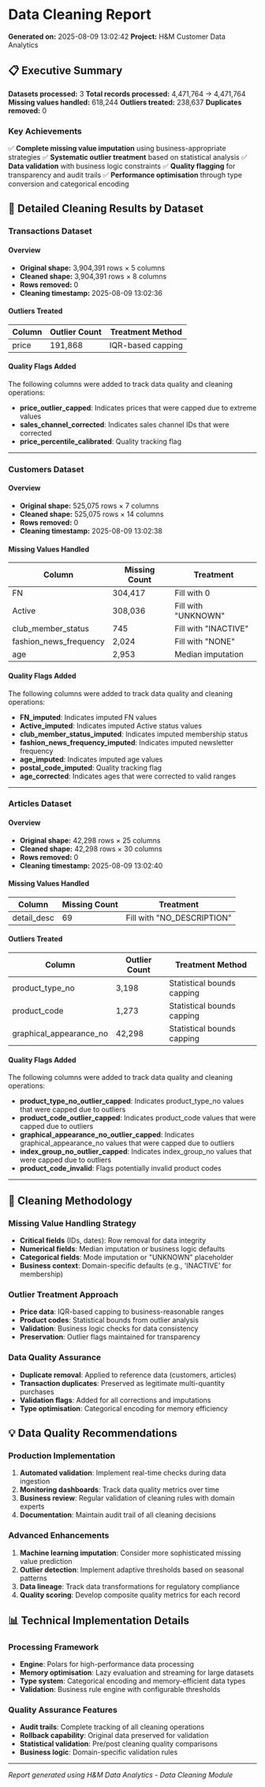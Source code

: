 # Data Cleaning Report

**Generated on:** 2025-08-09 13:02:42
**Project:** H&M Customer Data Analytics

## 📋 Executive Summary

**Datasets processed:** 3
**Total records processed:** 4,471,764 → 4,471,764
**Missing values handled:** 618,244
**Outliers treated:** 238,637
**Duplicates removed:** 0

### Key Achievements
✅ **Complete missing value imputation** using business-appropriate strategies
✅ **Systematic outlier treatment** based on statistical analysis
✅ **Data validation** with business logic constraints
✅ **Quality flagging** for transparency and audit trails
✅ **Performance optimisation** through type conversion and categorical encoding

## 🧹 Detailed Cleaning Results by Dataset

### Transactions Dataset

#### Overview
- **Original shape:** 3,904,391 rows × 5 columns
- **Cleaned shape:** 3,904,391 rows × 8 columns
- **Rows removed:** 0
- **Cleaning timestamp:** 2025-08-09 13:02:36

#### Outliers Treated
| Column | Outlier Count | Treatment Method |
| ------ | ------------- | ---------------- |
| price | 191,868 | IQR-based capping |

#### Quality Flags Added
The following columns were added to track data quality and cleaning operations:

- **price_outlier_capped**: Indicates prices that were capped due to extreme values
- **sales_channel_corrected**: Indicates sales channel IDs that were corrected
- **price_percentile_calibrated**: Quality tracking flag

---

### Customers Dataset

#### Overview
- **Original shape:** 525,075 rows × 7 columns
- **Cleaned shape:** 525,075 rows × 14 columns
- **Rows removed:** 0
- **Cleaning timestamp:** 2025-08-09 13:02:38

#### Missing Values Handled
| Column | Missing Count | Treatment |
| ------ | ------------- | --------- |
| FN | 304,417 | Fill with 0 |
| Active | 308,036 | Fill with "UNKNOWN" |
| club_member_status | 745 | Fill with "INACTIVE" |
| fashion_news_frequency | 2,024 | Fill with "NONE" |
| age | 2,953 | Median imputation |

#### Quality Flags Added
The following columns were added to track data quality and cleaning operations:

- **FN_imputed**: Indicates imputed FN values
- **Active_imputed**: Indicates imputed Active status values
- **club_member_status_imputed**: Indicates imputed membership status
- **fashion_news_frequency_imputed**: Indicates imputed newsletter frequency
- **age_imputed**: Indicates imputed age values
- **postal_code_imputed**: Quality tracking flag
- **age_corrected**: Indicates ages that were corrected to valid ranges

---

### Articles Dataset

#### Overview
- **Original shape:** 42,298 rows × 25 columns
- **Cleaned shape:** 42,298 rows × 30 columns
- **Rows removed:** 0
- **Cleaning timestamp:** 2025-08-09 13:02:40

#### Missing Values Handled
| Column | Missing Count | Treatment |
| ------ | ------------- | --------- |
| detail_desc | 69 | Fill with "NO_DESCRIPTION" |

#### Outliers Treated
| Column | Outlier Count | Treatment Method |
| ------ | ------------- | ---------------- |
| product_type_no | 3,198 | Statistical bounds capping |
| product_code | 1,273 | Statistical bounds capping |
| graphical_appearance_no | 42,298 | Statistical bounds capping |

#### Quality Flags Added
The following columns were added to track data quality and cleaning operations:

- **product_type_no_outlier_capped**: Indicates product_type_no values that were capped due to outliers
- **product_code_outlier_capped**: Indicates product_code values that were capped due to outliers
- **graphical_appearance_no_outlier_capped**: Indicates graphical_appearance_no values that were capped due to outliers
- **index_group_no_outlier_capped**: Indicates index_group_no values that were capped due to outliers
- **product_code_invalid**: Flags potentially invalid product codes

---

## 🔬 Cleaning Methodology

### Missing Value Handling Strategy
- **Critical fields** (IDs, dates): Row removal for data integrity
- **Numerical fields**: Median imputation or business logic defaults
- **Categorical fields**: Mode imputation or "UNKNOWN" placeholder
- **Business context**: Domain-specific defaults (e.g., 'INACTIVE' for membership)

### Outlier Treatment Approach
- **Price data**: IQR-based capping to business-reasonable ranges
- **Product codes**: Statistical bounds from outlier analysis
- **Validation**: Business logic checks for data consistency
- **Preservation**: Outlier flags maintained for transparency

### Data Quality Assurance
- **Duplicate removal**: Applied to reference data (customers, articles)
- **Transaction duplicates**: Preserved as legitimate multi-quantity purchases
- **Validation flags**: Added for all corrections and imputations
- **Type optimisation**: Categorical encoding for memory efficiency

## 💡 Data Quality Recommendations

### Production Implementation
1. **Automated validation**: Implement real-time checks during data ingestion
2. **Monitoring dashboards**: Track data quality metrics over time
3. **Business review**: Regular validation of cleaning rules with domain experts
4. **Documentation**: Maintain audit trail of all cleaning decisions

### Advanced Enhancements
1. **Machine learning imputation**: Consider more sophisticated missing value prediction
2. **Outlier detection**: Implement adaptive thresholds based on seasonal patterns
3. **Data lineage**: Track data transformations for regulatory compliance
4. **Quality scoring**: Develop composite quality metrics for each record

## 📊 Technical Implementation Details

### Processing Framework
- **Engine**: Polars for high-performance data processing
- **Memory optimisation**: Lazy evaluation and streaming for large datasets
- **Type system**: Categorical encoding and memory-efficient data types
- **Validation**: Business rule engine with configurable thresholds

### Quality Assurance Features
- **Audit trails**: Complete tracking of all cleaning operations
- **Rollback capability**: Original data preserved for validation
- **Statistical validation**: Pre/post cleaning quality comparisons
- **Business logic**: Domain-specific validation rules

---

*Report generated using H&M Data Analytics - Data Cleaning Module*